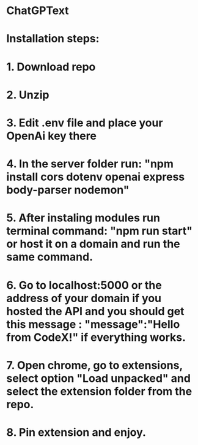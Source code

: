 ﻿# ChatGPText
# Installation steps:
# 1. Download repo
# 2. Unzip
# 3. Edit .env file and place your OpenAi key there
# 4. In the server folder run:  "npm install cors dotenv openai express body-parser nodemon"
# 5. After instaling modules run terminal command: "npm run start" or host it on a domain and run the same command.
# 6. Go to localhost:5000 or the address of your domain if you hosted the API and you should get this message : "message":"Hello from CodeX!" if everything works.
# 7. Open chrome, go to extensions, select option "Load unpacked"  and select the extension folder from the repo.
# 8. Pin extension and enjoy. 
